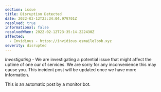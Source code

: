 ```yaml
---
section: issue
title: Disruption Detected
date: 2022-02-12T23:34:04.979701Z
resolved: true
informational: false
resolvedWhen: 2022-02-12T23:35:14.222430Z
affected:
  - Invidious - https://invidious.esmailelbob.xyz
severity: disrupted
---
```

*Investigating* - We are investigating a potential issue that might affect the uptime of one our of services. We are sorry for any inconvenience this may cause you. This incident post will be updated once we have more information.

This is an automatic post by a monitor bot.
        